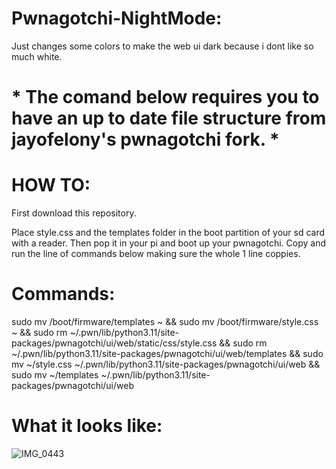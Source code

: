 # Pwnagotchi-NightMode:

Just changes some colors to make the web ui dark because i dont like so much white.

# * The comand below requires you to have an up to date file structure from jayofelony's pwnagotchi fork. *

# HOW TO:

First download this repository.

Place style.css and the templates folder in the boot partition of your sd card with a reader. 
Then pop it in your pi and boot up your pwnagotchi. 
Copy and run the line of commands below making sure the whole 1 line coppies.

# Commands: 

sudo mv /boot/firmware/templates ~ && sudo mv /boot/firmware/style.css ~ && sudo rm ~/.pwn/lib/python3.11/site-packages/pwnagotchi/ui/web/static/css/style.css && sudo rm ~/.pwn/lib/python3.11/site-packages/pwnagotchi/ui/web/templates && sudo mv ~/style.css ~/.pwn/lib/python3.11/site-packages/pwnagotchi/ui/web && sudo mv ~/templates ~/.pwn/lib/python3.11/site-packages/pwnagotchi/ui/web

# What it looks like:

![IMG_0443](https://github.com/user-attachments/assets/f527a735-d376-4ac5-9011-068b7f93b9d1)

